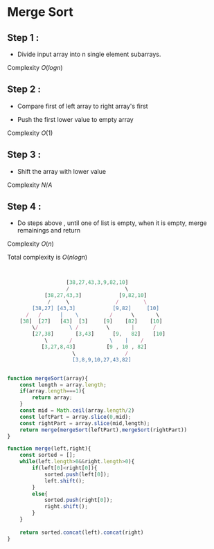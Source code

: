 # Merge Sort 



##  Step 1 : 


-  Divide input array into n single element subarrays. 


Complexity  $O(logn)$

##  Step 2 : 
- Compare first of left array to right array's first

- Push the first lower value to empty array

Complexity  $O(1)$

##  Step 3 : 
- Shift the array with lower value


Complexity  $N/A$
##  Step 4 : 
- Do  steps above , until one of list is empty, when it is empty, merge remainings  and return

Complexity  $O(n)$

Total complexity is $O(nlogn)$
                  
```js

                  
                   [38,27,43,3,9,82,10]
                   /                  \
            [38,27,43,3]            [9,82,10]
             /     \               /        \
        [38,27] [43,3]            [9,82]     [10]
      /   /      |    \          /      \       \ 
    [38]  [27]   [43]  [3]     [9]    [82]    [10]
        \/          \ /         \       |      /
        [27,38]       [3,43]      [9,   82]    [10]         
            \       /            \    |    /
           [3,27,8,43]          [9 , 10 , 82]
                     \                / 
                     [3,8,9,10,27,43,82]

```

 


```js

function mergeSort(array){
    const length = array.length;
    if(array.length===1){
        return array;
    }
    const mid = Math.ceil(array.length/2)
    const leftPart = array.slice(0,mid);
    const rightPart = array.slice(mid,length);
    return merge(mergeSort(leftPart),mergeSort(rightPart))
}

function merge(left,right){
    const sorted = [];
    while(left.length>0&&right.length>0){
        if(left[0]<right[0]){
            sorted.push(left[0]);
            left.shift();
        }
        else{
            sorted.push(right[0]);
            right.shift();
        }
    }
   
    return sorted.concat(left).concat(right)
}



```